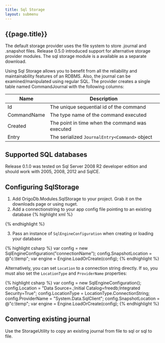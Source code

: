 ```yaml
---
title: Sql Storage
layout: submenu
---
```

## {{page.title}}

The default storage provider uses the file system to store .journal and .snapshot files. Release 0.5.0 introduced support for alternative storage provider modules.
The sql storage module is a available as a separate download.

Using Sql Storage allows you to benefit from all the reliability and maintainability features of an RDBMS. Also, the journal can
be examined/manipulated using regular SQL. The provider creates a single table named CommandJournal with the following columns:

Name | Description
-----|------------
Id | The unique sequential id of the command
CommandName | The type name of the command executed
Created | The point in time when the command was executed
Entry | The serialized `JournalEntry<Command>` object

## Supported SQL databases
Release 0.1.0 was tested on Sql Server 2008 R2 developer edition and should work with 2005, 2008, 2012 and SqlCE.

## Configuring SqlStorage
1. Add OrigoDb.Modules.SqlStorage to your project. Grab it on the downloads page or using nuget.
2. Add a connectionstring to your app config file pointing to an existing database
{% highlight xml %}
  <connectionStrings>
    <add name="connectionName"
        connectionString="Data Source=.;Initial Catalog=freedb;Integrated Security=True"
        providerName="System.Data.SqlClient" />
  </connectionStrings>
{% endhighlight %}

3. Pass an instance of `SqlEngineConfiguration` when creating or loading your database

{% highlight csharp %}
   var config = new SqlEngineConfiguration("connectionName");
   config.SnapshotLocation = @"c:\\temp";
   var engine = Engine.LoadOrCreate<MyModel>(config);
{% endhighlight %}

Alternatively, you can set `Location` to a connection string directly. If so, you must also set the `LocationType` and `ProviderName` properties:

{% highlight csharp %}
   var config = new SqlEngineConfiguration();
   config.Location = "Data Source=.;Initial Catalog=freedb;Integrated Security=True";
   config.LocationType = LocationType.ConnectionString;
   config.ProviderName = "System.Data.SqlClient";
   config.SnapshotLocation = @"c:\\temp";
   var engine = Engine.LoadOrCreate<MyModel>(config);
{% endhighlight %}

## Converting existing journal
Use the StorageUtility to copy an existing journal from file to sql or sql to file.
